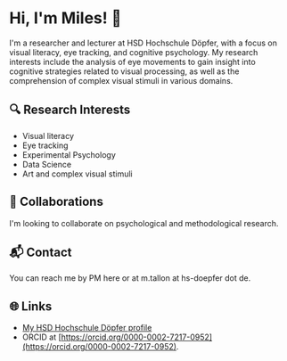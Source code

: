 # Hi, I'm Miles! 👋

I'm a researcher and lecturer at HSD Hochschule Döpfer, with a focus on visual literacy, eye tracking, and cognitive psychology. My research interests include the analysis of eye movements to gain insight into cognitive strategies related to visual processing, as well as the comprehension of complex visual stimuli in various domains.

## 🔍 Research Interests
- Visual literacy
- Eye tracking
- Experimental Psychology
- Data Science
- Art and complex visual stimuli

## 🤝 Collaborations
I'm looking to collaborate on psychological and methodological research.

## 📬 Contact
You can reach me by PM here or at m.tallon at hs-doepfer dot de.

## 🌐 Links
- [My HSD Hochschule Döpfer profile](https://www.hs-doepfer.de/hochschule/team/miles-tallon)
- ORCID at [https://orcid.org/0000-0002-7217-0952](https://orcid.org/0000-0002-7217-0952).

